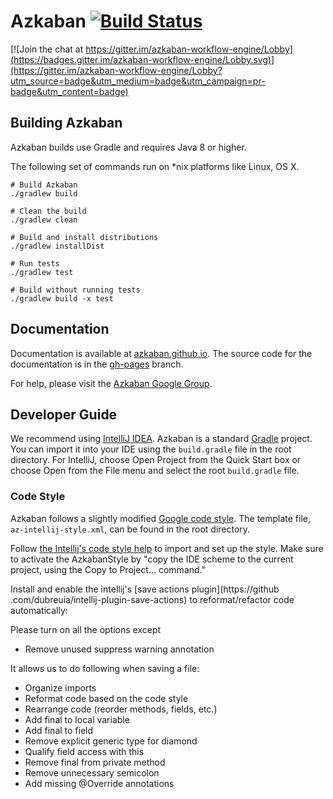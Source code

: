 # Azkaban [![Build Status](http://img.shields.io/travis/azkaban/azkaban.svg?style=flat)](https://travis-ci.org/azkaban/azkaban)

[![Join the chat at https://gitter.im/azkaban-workflow-engine/Lobby](https://badges.gitter.im/azkaban-workflow-engine/Lobby.svg)](https://gitter.im/azkaban-workflow-engine/Lobby?utm_source=badge&utm_medium=badge&utm_campaign=pr-badge&utm_content=badge)

## Building Azkaban
Azkaban builds use Gradle and requires Java 8 or higher.

The following set of commands run on *nix platforms like Linux, OS X.

```
# Build Azkaban
./gradlew build

# Clean the build
./gradlew clean

# Build and install distributions
./gradlew installDist

# Run tests
./gradlew test

# Build without running tests
./gradlew build -x test
```

## Documentation
Documentation is available at [azkaban.github.io](http://azkaban.github.io). 
The source code for the documentation is in the [gh-pages](https://github.com/azkaban/azkaban/tree/gh-pages) branch.

For help, please visit the [Azkaban Google Group](https://groups.google.com/forum/?fromgroups#!forum/azkaban-dev).

## Developer Guide
We recommend using [IntelliJ IDEA](https://www.jetbrains.com/idea/). Azkaban is a standard [Gradle](https://gradle.org/) 
project. You can import it into your IDE using the `build.gradle` file in the root directory. For IntelliJ, choose Open 
Project from the Quick Start box or choose Open from the File menu and select the root `build.gradle` file.

### Code Style
Azkaban follows a slightly modified [Google code style](http://google.github.io/styleguide/). The template file, 
`az-intellij-style.xml`, can be found in the root directory.

Follow [the Intellij's code style help](https://www.jetbrains.com/help/idea/2017.1/code-style.html) 
to import and set up the style. Make sure to activate the AzkabanStyle by
 "copy the IDE scheme to the current project, using the Copy to Project... command."

Install and enable the intellij's [save actions plugin](https://github
.com/dubreuia/intellij-plugin-save-actions) to 
reformat/refactor code automatically:

Please turn on all the options except 
  * Remove unused suppress warning annotation

It allows us to do following when saving a file:
* Organize imports
* Reformat code based on the code style
* Rearrange code (reorder methods, fields, etc.)
* Add final to local variable
* Add final to field
* Remove explicit generic type for diamond
* Qualify field access with this
* Remove final from private method
* Remove unnecessary semicolon
* Add missing @Override annotations
